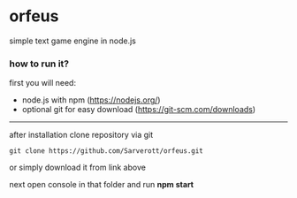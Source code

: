 # orfeus
simple text game engine in node.js
### how to run it?

first you will need:
- node.js with npm (https://nodejs.org/)
- optional git for easy download (https://git-scm.com/downloads)

---

after installation clone repository via git
```
git clone https://github.com/Sarverott/orfeus.git
```
or simply download it from link above

next open console in that folder and run __npm start__
